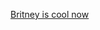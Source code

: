 ---
layout: post
wordpress_id: 187
wordpress_url: http://noesbueno.com/archives/187
date: '2007-03-24 10:35:10 -0500'
date_gmt: '2007-03-24 15:35:10 -0500'
body: |
  <p><a href="http://www.dieselsweeties.com/brit/">Britney is cool now</a></p>
---